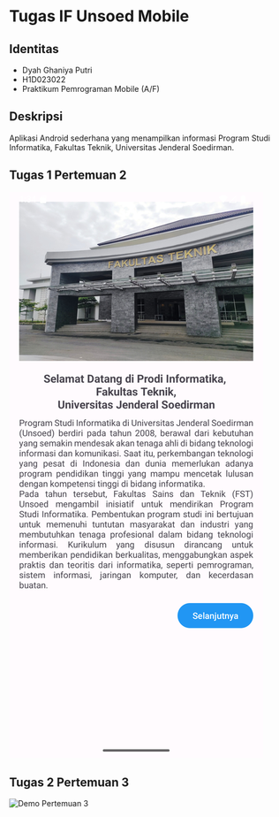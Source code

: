 # Tugas IF Unsoed Mobile

## Identitas
- Dyah Ghaniya Putri
- H1D023022
- Praktikum Pemrograman Mobile (A/F)

## Deskripsi
Aplikasi Android sederhana yang menampilkan informasi Program Studi Informatika, Fakultas Teknik, Universitas Jenderal Soedirman.  

## Tugas 1 Pertemuan 2
![Screenshot Pertemuan 2](docs/screenshot_pertemuan2.png)

## Tugas 2 Pertemuan 3
![Demo Pertemuan 3](docs/demo_pertemuan3.gif)

